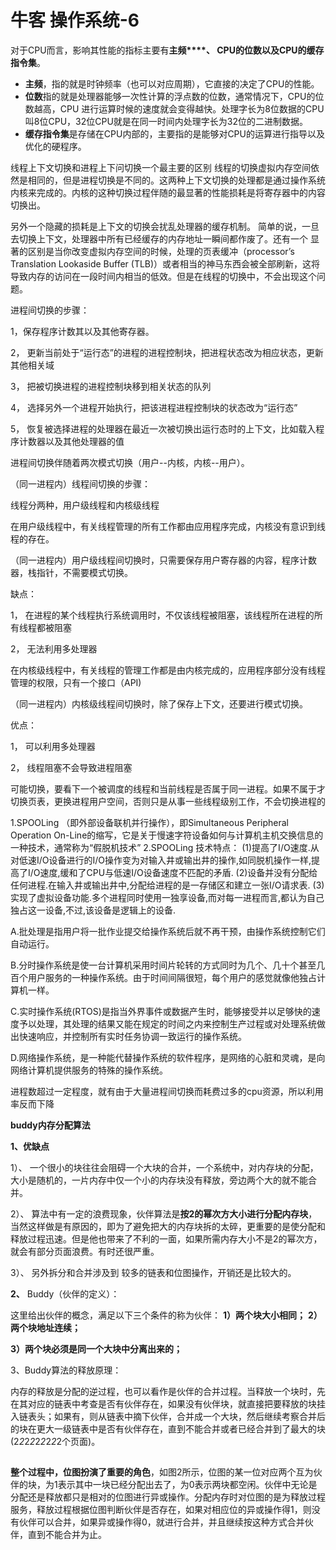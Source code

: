 # 牛客 操作系统-6

对于CPU而言，影响其性能的指标主要有**主频****、 CPU的位数以及CPU的缓存指令集**。 

- **主频**，指的就是时钟频率（也可以对应周期），它直接的决定了CPU的性能。 
- **位数**指的就是处理器能够一次性计算的浮点数的位数，通常情况下，CPU的位数越高，CPU 进行运算时候的速度就会变得越快。处理字长为8位数据的CPU叫8位CPU，32位CPU就是在同一时间内处理字长为32位的二进制数据。 
- **缓存指令集**是存储在CPU内部的，主要指的是能够对CPU的运算进行指导以及优化的硬程序。

线程上下文切换和进程上下问切换一个最主要的区别    线程的切换虚拟内存空间依然是相同的，但是进程切换是不同的。这两种上下文切换的处理都是通过操作系统内核来完成的。内核的这种切换过程伴随的最显著的性能损耗是将寄存器中的内容切换出。 

另外一个隐藏的损耗是上下文的切换会扰乱处理器的缓存机制。    简单的说，一旦去切换上下文，处理器中所有已经缓存的内存地址一瞬间都作废了。还有一个 显著的区别是当你改变虚拟内存空间的时候，处理的页表缓冲（processor’s Translation Lookaside Buffer (TLB)）或者相当的神马东西会被全部刷新，这将导致内存的访问在一段时间内相当的低效。但是在线程的切换中，不会出现这个问题。 

进程间切换的步骤： 

1，保存程序计数其以及其他寄存器。 

2， 更新当前处于“运行态”的进程的进程控制块，把进程状态改为相应状态，更新其他相关域 

3， 把被切换进程的进程控制块移到相关状态的队列 

4， 选择另外一个进程开始执行，把该进程进程控制块的状态改为“运行态” 

5， 恢复被选择进程的处理器在最近一次被切换出运行态时的上下文，比如载入程序计数器以及其他处理器的值 

进程间切换伴随着两次模式切换（用户--内核，内核--用户）。 

（同一进程内）线程间切换的步骤： 

线程分两种，用户级线程和内核级线程 

在用户级线程中，有关线程管理的所有工作都由应用程序完成，内核没有意识到线程的存在。 

（同一进程内）用户级线程间切换时，只需要保存用户寄存器的内容，程序计数器，栈指针，不需要模式切换。 

缺点： 

1， 在进程的某个线程执行系统调用时，不仅该线程被阻塞，该线程所在进程的所有线程都被阻塞 

2， 无法利用多处理器 

在内核级线程中，有关线程的管理工作都是由内核完成的，应用程序部分没有线程管理的权限，只有一个接口（API) 

（同一进程内）内核级线程间切换时，除了保存上下文，还要进行模式切换。 

优点： 

1， 可以利用多处理器 

2， 线程阻塞不会导致进程阻塞 

可能切换，要看下一个被调度的线程和当前线程是否属于同一进程。如果不属于才切换页表，更换进程用户空间，否则只是从事一些线程级别工作，不会切换进程的

1.SPOOLing （即外部设备联机并行操作），即Simultaneous Peripheral Operation On-Line的缩写，它是关于慢速字符设备如何与计算机主机交换信息的一种技术，通常称为“假脱机技术” 2.SPOOLing 技术特点： (1)提高了I/O速度.从对低速I/O设备进行的I/O操作变为对输入井或输出井的操作,如同脱机操作一样,提高了I/O速度,缓和了CPU与低速I/O设备速度不匹配的矛盾. (2)设备并没有分配给任何进程.在输入井或输出井中,分配给进程的是一存储区和建立一张I/O请求表. (3)实现了虚拟设备功能.多个进程同时使用一独享设备,而对每一进程而言,都认为自己独占这一设备,不过,该设备是逻辑上的设备.

A.批处理是指用户将一批作业提交给操作系统后就不再干预，由操作系统控制它们自动运行。

B.分时操作系统是使一台计算机采用时间片轮转的方式同时为几个、几十个甚至几百个用户服务的一种操作系统。由于时间间隔很短，每个用户的感觉就像他独占计算机一样。

C.实时操作系统(RTOS)是指当外界事件或数据产生时，能够接受并以足够快的速度予以处理，其处理的结果又能在规定的时间之内来控制生产过程或对处理系统做出快速响应，并控制所有实时任务协调一致运行的操作系统。

D.网络操作系统，是一种能代替操作系统的软件程序，是网络的心脏和灵魂，是向网络计算机提供服务的特殊的操作系统。

进程数超过一定程度，就有由于大量进程间切换而耗费过多的cpu资源，所以利用率反而下降

**buddy内存分配算法**

**1、优缺点**

1）、 一个很小的块往往会阻碍一个大块的合并，一个系统中，对内存块的分配，大小是随机的，一片内存中仅一个小的内存块没有释放，旁边两个大的就不能合并。

2）、 算法中有一定的浪费现象，伙伴算法是**按2的幂次方大小进行分配内存块**，当然这样做是有原因的，即为了避免把大的内存块拆的太碎，更重要的是使分配和释放过程迅速。但是他也带来了不利的一面，如果所需内存大小不是2的幂次方，就会有部分页面浪费。有时还很严重。

3）、 另外拆分和合并涉及到 较多的链表和位图操作，开销还是比较大的。

**2、** Buddy（伙伴的定义）：

这里给出伙伴的概念，满足以下三个条件的称为伙伴： **1）两个块大小相同；** **2）两个块地址连续；**

**3）两个块必须是同一个大块中分离出来的；**

3、Buddy算法的释放原理： 

内存的释放是分配的逆过程，也可以看作是伙伴的合并过程。当释放一个块时，先在其对应的链表中考查是否有伙伴存在，如果没有伙伴块，就直接把要释放的块挂入链表头；如果有，则从链表中摘下伙伴，合并成一个大块，然后继续考察合并后的块在更大一级链表中是否有伙伴存在，直到不能合并或者已经合并到了最大的块(2*2*2*2*2*2*2*2*2个页面)。 

![img](data:image/gif;base64,R0lGODlhAQABAIAAAAAAAP///yH5BAEAAAAALAAAAAABAAEAAAIBRAA7)

**整个过程中，位图扮演了重要的角色**，如图2所示，位图的某一位对应两个互为伙伴的块，为1表示其中一块已经分配出去了，为0表示两块都空闲。伙伴中无论是分配还是释放都只是相对的位图进行异或操作。分配内存时对位图的是为释放过程服务，释放过程根据位图判断伙伴是否存在，如果对相应位的异或操作得1，则没有伙伴可以合并，如果异或操作得0，就进行合并，并且继续按这种方式合并伙伴，直到不能合并为止。